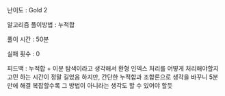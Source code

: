 난이도 : Gold 2

알고리즘 풀이방법 : 누적합

풀이 시간 : 50분

실패 횟수 : 0

피드백 : 
누적합 + 이분 탐색이라고 생각해서
환형 인덱스 처리를 어떻게 처리해야할지 고민 하는 시간이 정말 길었음
하지만, 간단한 누적합과 조합론으로 생각을 바꾸니 5분만에 해결
복잡할수록 그 방법이 아니라는 생각도 할 수 있어야 할듯
